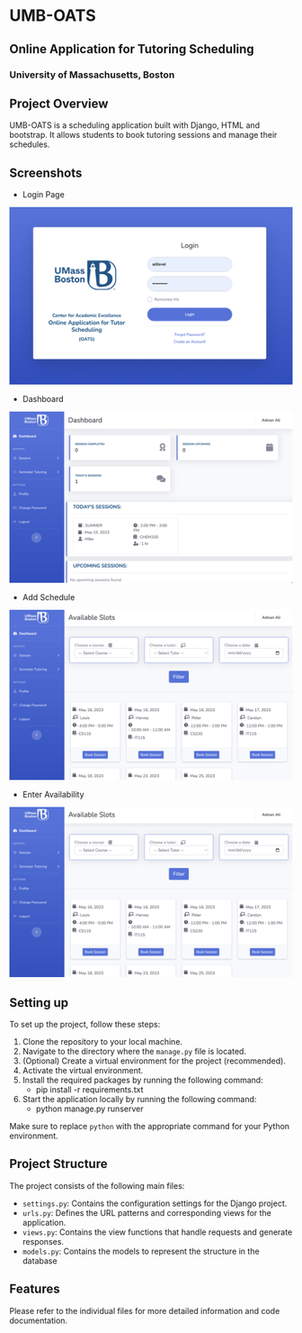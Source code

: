 # UMB-OATS
## Online Application for Tutoring Scheduling
### University of Massachusetts, Boston

## Project Overview

UMB-OATS is a scheduling application built with Django, HTML and bootstrap. It allows students to book tutoring sessions and manage their schedules.
## Screenshots
- Login Page

![ss1.png](static%2Fscreenshot%2Fss1.png)

- Dashboard

![ss2.png](static%2Fscreenshot%2Fss2.png)

- Add Schedule

![ss3.png](static%2Fscreenshot%2Fss3.png)

- Enter Availability

![ss4.png](static%2Fscreenshot%2Fss4.png)

## Setting up

To set up the project, follow these steps:

1. Clone the repository to your local machine.
2. Navigate to the directory where the `manage.py` file is located.
3. (Optional) Create a virtual environment for the project (recommended).
4. Activate the virtual environment.
5. Install the required packages by running the following command:
   - pip install -r requirements.txt
6. Start the application locally by running the following command:
   - python manage.py runserver


Make sure to replace `python` with the appropriate command for your Python environment.

## Project Structure

The project consists of the following main files:

- `settings.py`: Contains the configuration settings for the Django project.
- `urls.py`: Defines the URL patterns and corresponding views for the application.
- `views.py`: Contains the view functions that handle requests and generate responses.
- `models.py`: Contains the models to represent the structure in the database

## Features


Please refer to the individual files for more detailed information and code documentation.

